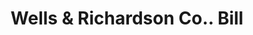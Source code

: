 ---
doi: 10.7916/D8X6503Q
date_other: '1880'
date_other_textual: 1880-1889
form: printed ephemera
genre:
- Invoices
name:
- Wells & Richardson Co.
object_in_context_url: https://biggert.cul.columbia.edu/items/view/ave_biggert_01592
subject_hierarchical_geographic:
- Burlington, Vermont, United States
subject_name:
- Wells & Richardson Co.
title: Wells & Richardson Co.. Bill
sort_title: Wells & Richardson Co.. Bill
call_number: ave_biggert_01592
coordinates:
- 44.475833333333334,-73.21194444444444
pid: ave_biggert_01592
identifiers: ave_biggert_01592
thumbnail: https://derivativo-3.library.columbia.edu/iiif/2/ldpd:343909/full/!256,256/0/native.jpg
permalink: "/items/ave_biggert_01592/"
layout: iiif-image-page
---